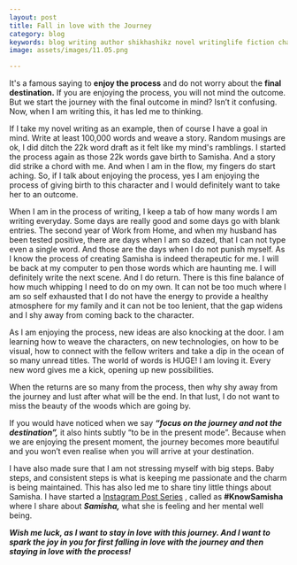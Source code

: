 ```yaml
---
layout: post
title: Fall in love with the Journey
category: blog
keywords: blog writing author shikhashikz novel writinglife fiction charactersketch knowsamisha
image: assets/images/11.05.png

---
```

It's a famous saying to **enjoy the process** and do not worry about the **final destination.** If you are enjoying the process, you will not mind the outcome. But we start the journey with the final outcome in mind? Isn’t it confusing. Now, when I am writing this, it has led me to thinking. 


If I take my novel writing as an example, then of course I have a goal in mind. Write at least 100,000 words and weave a story. Random musings are ok, I did ditch the 22k word draft as it felt like my mind's ramblings. I started the process again as those 22k words gave birth to Samisha. And a story did strike a chord with me. And when I am in the flow, my fingers do start aching. So, if I talk about enjoying the process, yes I am enjoying the process of giving birth to this character and I would definitely want to take her to an outcome. 


When I am in the process of writing, I keep a tab of how many words I am writing everyday. Some days are really good and some days go with blank entries. The second year of Work from Home, and when my husband has been tested positive, there are days when I am so dazed, that I can not type even a single word. And those are the days when I do not punish myself. As I know the process of creating Samisha is indeed therapeutic for me. I will be back at my computer to pen those words which are haunting me. I will definitely write the next scene. And I do return. There is this fine balance of how much whipping I need to do on my own. It can not be too much where I am so self exhausted that I do not have the energy to provide a healthy atmosphere for my family and it can not be too lenient, that the gap widens and I shy away from coming back to the character.


As I am enjoying the process, new ideas are also knocking at the door. I am learning how to weave the characters, on new technologies, on how to be visual, how to connect with the fellow writers and take a dip in the ocean of so many unread titles. The world of words is HUGE! I am loving it. Every new word gives me a kick, opening up new possibilities.


When the returns are so many from the process, then why shy away from the journey and lust after what will be the end. In that lust, I do not want to miss the beauty of the woods which are going by. 


If you would have noticed when we say ***“focus on the journey and not the destination”,*** it also hints subtly “to be in the present mode”. Because when we are enjoying the present moment, the journey becomes more beautiful and you won’t even realise when you will arrive at your destination.

I have also made sure that I am not stressing myself with big steps. Baby steps, and consistent steps is what is keeping me passionate and the charm is being maintained. This has also led me to share tiny little things about Samisha. I have started a [Instagram Post Series](https://www.instagram.com/novelistinaction/) , called as **#KnowSamisha** where I share about ***Samisha,*** what she is feeling and her mental well being.

***Wish me luck, as I want to stay in love with this journey. And I want to spark the joy in you for first falling in love with the journey and then staying in love with the process!***
